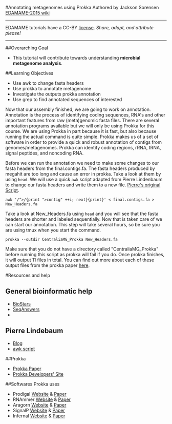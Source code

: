 #Annotating metagenomes using Prokka
Authored by Jackson Sorensen   
[EDAMAME-2015 wiki](https://github.com/edamame-course/2015-tutorials/wiki)

***
EDAMAME tutorials have a CC-BY [license](https://github.com/edamame-course/2015-tutorials/blob/master/LICENSE.md). _Share, adapt, and attribute please!_
***
##Overarching Goal
* This tutorial will contribute towards understanding **microbial metagenome analysis**.

##Learning Objectives
* Use awk to change fasta headers
* Use prokka to annotate metagenome
* Investigate the outputs prokka annotation
* Use grep to find annotated sequences of interested


Now that our assembly finished, we are going to work on annotation. Annotation is the process of identifying coding sequences, RNA's and other important features from raw (meta)genomic fasta files. There are several annotation programs available but we will only be using Prokka for this course. We are using Prokka in part because it is fast, but also because running the actual command is quite simple. Prokka makes us of a set of software in order to provide a quick and robust annotation of contigs from genomes/metagenomes. Prokka can identify coding regions, rRNA, tRNA, signal peptides, and noncoding RNA.  

Before we can run the annotation we need to make some changes to our fasta headers from the final.contigs.fa. The fasta headers produced by megahit are too long and cause an error in prokka. Take a look at them by using `head`. We will use a quick `awk` script adapted from Pierre Lindenbaum to change our fasta headers and write them to a new file. [Pierre's original Script](https://www.biostars.org/p/53212/).

```
awk '/^>/{print ">contig" ++i; next}{print}' < final.contigs.fa > New_Headers.fa
```
Take a look at New_Headers.fa using `head` and you will see that the fasta headers are shorter and labeled sequentially. Now that is taken care of we can start our annotation. This step will take several hours, so be sure you are using tmux when you start the command. 

```
prokka --outdir CentraliaMG_Prokka New_Headers.fa
```

Make sure that you do not have a directory called "CentraliaMG_Prokka" before running this script as prokka will fail if you do. Once prokka finishes, it will output 11 files in total. You can find out more about each of these output files from the prokka paper [here](http://bioinformatics.oxfordjournals.org/content/30/14/2068.long). 

#Resources and help
## General bioinformatic help
- [BioStars](https://www.biostars.org/)
- [SeqAnswers](http://seqanswers.com/)
- 
## Pierre Lindebaum
- [Blog](http://plindenbaum.blogspot.com/)
- [awk script](https://www.biostars.org/p/53212/)

##Prokka
- [Prokka Paper](http://bioinformatics.oxfordjournals.org/content/30/14/2068.long)
- [Prokka Developers' Site](http://www.vicbioinformatics.com/software.prokka.shtml)

##Softwares Prokka uses
- Prodigal [Website](http://prodigal.ornl.gov/) & [Paper](http://www.biomedcentral.com/1471-2105/11/119)
- RNAmmer [Website](http://www.cbs.dtu.dk/services/RNAmmer/) & [Paper](http://nar.oxfordjournals.org/content/35/9/3100)
- Aragorn [Website](http://mbioserv2.mbioekol.lu.se/ARAGORN/) & [Paper](http://nar.oxfordjournals.org/content/32/1/11.long)
- SignalP [Website](http://www.cbs.dtu.dk/services/SignalP/) & [Paper](http://www.nature.com/nmeth/journal/v8/n10/full/nmeth.1701.html)
- Infernal [Website](http://infernal.janelia.org/) & [Paper](http://bioinformatics.oxfordjournals.org/content/29/22/2933)
